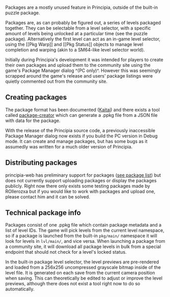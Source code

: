Packages are a mostly unused feature in Principia, outside of the built-in puzzle package.

Packages are, as can probably be figured out, a series of levels packaged together. They can be selectable from a level selector, with a specific amount of levels being unlocked at a particular time (see the puzzle package). Alternatively the first level can act as an in-game level selector, using the [[Pkg Warp]] and [[Pkg Status]] objects to manage level completion and warping (akin to a SM64-like level selector world).

Initially during Principia's development it was intended for players to create their own packages and upload them to the community site using the game's Package Manager dialog ^(PC only)^. However this was seemingly scrapped around the game's release and users' package listings were quietly commented out from the community site.

## Creating packages
The package format has been documented ([Kaitai](https://github.com/principia-preservation-project/kaitai/blob/master/kaitai/ppkg.ksy)) and there exists a tool called [package-creator](https://github.com/principia-preservation-project/package-creator) which can generate a .ppkg file from a JSON file with data for the package.

With the release of the Principia source code, a previously inaccessible Package Manager dialog now exists if you build the PC version in Debug mode. It can create and manage packages, but has some bugs as it assumedly was written for a much older version of Principia.

## Distributing packages
principia-web has preliminary support for packages ([see package list](/listpackages)) but does not currently support uploading packages or display the packages publicly. Right now there only exists some testing packages made by ROllerozxa but if you would like to work with packages and upload one, please contact him and it can be solved.

## Technical package info
Packages consist of one .ppkg file which contain package metadata and a list of level IDs. The game will pick levels from the current level namespace, so if a package is launched from the built-in `pkg/main/` namespace it will look for levels in `lvl/main/`, and vice versa. When launching a package from a community site, it will download all package levels in bulk from a special endpoint that should not check for a level's locked status.

In the built-in package level selector, the level previews are pre-rendered and loaded from a 256x256 uncompressed grayscale bitmap inside of the level file. It is generated on each save from the current camera position when saving. This can theoretically be edited to adjust or improve the level previews, although there does not exist a tool right now to do so automatically.